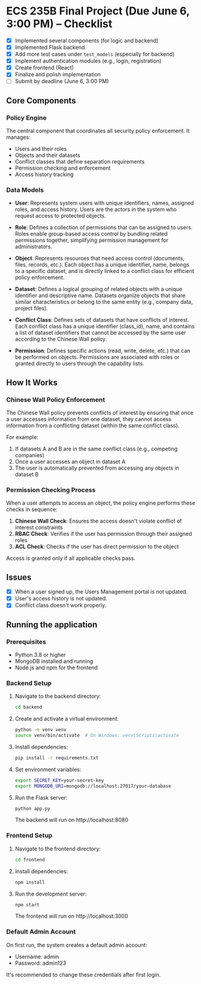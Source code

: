 # ECS 235B Final Project (Due June 6, 3:00 PM) – Checklist

- [x] Implemented several components (for logic and backend)
- [x] Implemented Flask backend
- [x] Add more test cases under `test_models` (especially for backend)
- [x] Implement authentication modules (e.g., login, registration)
- [x] Create frontend (React)
- [x] Finalize and polish implementation  
- [ ] Submit by deadline (June 6, 3:00 PM)

## Core Components

### Policy Engine

The central component that coordinates all security policy enforcement. It manages:

- Users and their roles
- Objects and their datasets
- Conflict classes that define separation requirements
- Permission checking and enforcement
- Access history tracking

### Data Models

- **User**: Represents system users with unique identifiers, names, assigned roles, and access history. Users are the actors in the system who request access to protected objects.

- **Role**: Defines a collection of permissions that can be assigned to users. Roles enable group-based access control by bundling related permissions together, simplifying permission management for administrators.

- **Object**: Represents resources that need access control (documents, files, records, etc.). Each object has a unique identifier, name, belongs to a specific dataset, and is directly linked to a conflict class for efficient policy enforcement.

- **Dataset**: Defines a logical grouping of related objects with a unique identifier and descriptive name. Datasets organize objects that share similar characteristics or belong to the same entity (e.g., company data, project files).

- **Conflict Class**: Defines sets of datasets that have conflicts of interest. Each conflict class has a unique identifier (class_id), name, and contains a list of dataset identifiers that cannot be accessed by the same user according to the Chinese Wall policy.

- **Permission**: Defines specific actions (read, write, delete, etc.) that can be performed on objects. Permissions are associated with roles or granted directly to users through the capability lists.

## How It Works

### Chinese Wall Policy Enforcement

The Chinese Wall policy prevents conflicts of interest by ensuring that once a user accesses information from one dataset, they cannot access information from a conflicting dataset (within the same conflict class).

For example:
1. If datasets A and B are in the same conflict class (e.g., competing companies)
2. Once a user accesses an object in dataset A
3. The user is automatically prevented from accessing any objects in dataset B

### Permission Checking Process

When a user attempts to access an object, the policy engine performs these checks in sequence:

1. **Chinese Wall Check**: Ensures the access doesn't violate conflict of interest constraints
2. **RBAC Check**: Verifies if the user has permission through their assigned roles
3. **ACL Check**: Checks if the user has direct permission to the object

Access is granted only if all applicable checks pass.


## Issues
- [x] When a user signed up, the Users Management portal is not updated.
- [x] User's access history is not updated.
- [x] Conflict class doesn't work properly.

## Running the application

### Prerequisites
- Python 3.8 or higher
- MongoDB installed and running
- Node.js and npm for the frontend

### Backend Setup
1. Navigate to the backend directory:
   ```bash
   cd backend
   ```

2. Create and activate a virtual environment:
   ```bash
   python -m venv venv
   source venv/bin/activate  # On Windows: venv\Scripts\activate
   ```

3. Install dependencies:
   ```bash
   pip install -r requirements.txt
   ```

4. Set environment variables:
   ```bash
   export SECRET_KEY=your-secret-key
   export MONGODB_URI=mongodb://localhost:27017/your-database
   ```

5. Run the Flask server:
   ```bash
   python app.py
   ```
   The backend will run on http://localhost:8080

### Frontend Setup
1. Navigate to the frontend directory:
   ```bash
   cd frontend
   ```

2. Install dependencies:
   ```bash
   npm install
   ```

3. Run the development server:
   ```bash
   npm start
   ```
   The frontend will run on http://localhost:3000

### Default Admin Account
On first run, the system creates a default admin account:
- Username: admin
- Password: admin123

It's recommended to change these credentials after first login.
    
